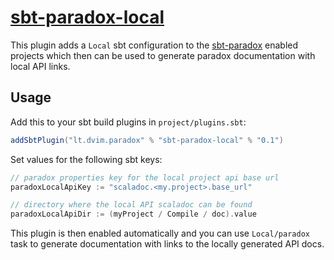 # [sbt-paradox-local][]

[sbt-paradox-local]:        https://github.com/2m/sbt-paradox-local

This plugin adds a `Local` sbt configuration to the [sbt-paradox](https://github.com/lightbend/paradox) enabled projects which then can be used to generate paradox documentation with local API links.

## Usage

Add this to your sbt build plugins in `project/plugins.sbt`:

```scala
addSbtPlugin("lt.dvim.paradox" % "sbt-paradox-local" % "0.1")
```

Set values for the following sbt keys:

```scala
// paradox properties key for the local project api base url
paradoxLocalApiKey := "scaladoc.<my.project>.base_url"

// directory where the local API scaladoc can be found
paradoxLocalApiDir := (myProject / Compile / doc).value
```

This plugin is then enabled automatically and you can use `Local/paradox` task to generate documentation with links to the locally generated API docs.
